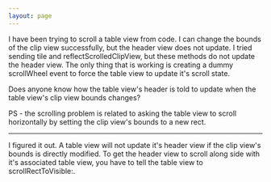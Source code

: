```yaml
---
layout: page
---
```




I have been trying to scroll a table view from code. I can change the bounds of the clip view successfully, but the header view does not update. I tried sending     tile and     reflectScrolledClipView, but these methods do not update the header view. The only thing that is working is creating a dummy scrollWheel event to force the table view to update it's scroll state. 

Does anyone know how the table view's header is told to update when the table view's clip view bounds changes?

PS - the scrolling problem is related to asking the table view to scroll horizontally by setting the clip view's bounds to a new rect.

----

I figured it out. A table view will not update it's header view if the clip view's bounds is directly modified. To get the header view to scroll along side with it's associated table view, you have to tell the table view to     scrollRectToVisible:.